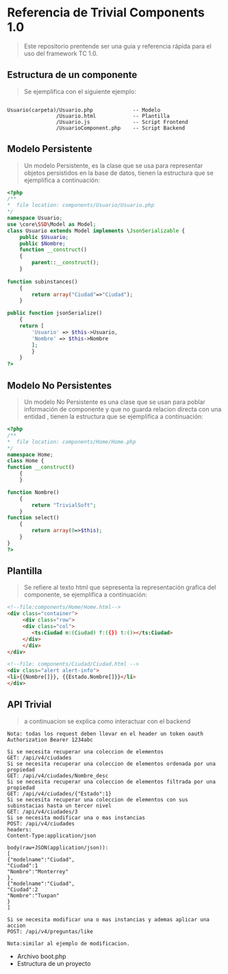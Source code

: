 # Referencia de Trivial Components 1.0

> Este repositorio prentende ser una guia y referencia rápida para el uso del framework TC 1.0.

## Estructura de un componente

> Se ejemplifica con el siguiente ejemplo:

```plain

Usuario(carpeta)/Usuario.php             -- Modelo          
                /Usuario.html            -- Plantilla
                /Usuario.js              -- Script Frontend 
                /UsuarioComponent.php    -- Script Backend 
```

## Modelo Persistente
> Un modelo Persistente, es la clase que se usa para representar objetos persistidos en la base de datos, tienen 
la estructura que se ejemplifica a continuación:

```php 
<?php
/**
*  file location: components/Usuario/Usuario.php 
*/ 
namespace Usuario;
use \core\SSD\Model as Model;
class Usuario extends Model implements \JsonSerializable {
	public $Usuario;
	public $Nombre;
	function __construct()
	{
		parent::__construct();
	}
	
function subinstances()
	{    
		return array("Ciudad"=>"Ciudad");
	}	

public function jsonSerialize() 
	{
	return [  
		'Usuario' => $this->Usuario,
		'Nombre' => $this->Nombre
		];
		}		
	}
?>
```

## Modelo No Persistentes
> Un modelo No Persistente es una clase que se usan para poblar información de componente y que no guarda relacion directa con una entidad , tienen 
la estructura que se ejemplifica a continuación:

```php
<?php
/**
*  file location: components/Home/Home.php 
*/ 
namespace Home;
class Home {
function __construct()
	{	
	}

function Nombre()
	{
		return "TrivialSoft";
	}	
function select()
	{
		return array(0=>$this);
	}	
}
?>

```

## Plantilla

> Se refiere al texto html que sepresenta la representación grafica del componente, se ejemplifica a continuación:

```html
<!--file:components/Home/Home.html-->
<div class="container">
     <div class="row">
	 <div class="col">
	    <ts:Ciudad m:(Ciudad) f:({}) t:()></ts:Ciudad>
	 </div>
	 </div>
</div>

```

```html
<!--file: components/Ciudad/Ciudad.html -->
<div class="alert alert-info">
<li>{{Nombre[]}}, {{Estado.Nombre[]}}</li>
</div>
```



## API Trivial

> a continuacion se explica como interactuar con el backend

```plain
Nota: todas los request deben llevar en el header un token oauth
Authorization Bearer 1234abc

Si se necesita recuperar una coleccion de elementos 
GET: /api/v4/ciudades
Si se necesita recuperar una coleccion de elementos ordenada por una propiedad
GET: /api/v4/ciudades/Nombre_desc
Si se necesita recuperar una coleccion de elementos filtrada por una propiedad
GET: /api/v4/ciudades/{"Estado":1}
Si se necesita recuperar una coleccion de elementos con sus subinstacias hasta un tercer nivel
GET: /api/v4/ciudades/3
Si se necesita modificar una o mas instancias 
POST: /api/v4/ciudades
headers:
Content-Type:application/json

body(raw+JSON(application/json)):
[
{"modelname":"Ciudad",
"Ciudad":1
"Nombre":"Monterrey"
},
{"modelname":"Ciudad",
"Ciudad":2
"Nombre":"Tuxpan"
}
]

Si se necesita modificar una o mas instancias y ademas aplicar una accion
POST: /api/v4/preguntas/like

Nota:similar al ejemplo de modificacion.

```

* Archivo boot.php
* Estructura de un proyecto
